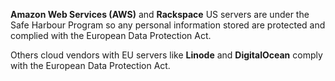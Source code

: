 

**Amazon Web Services (AWS)** and **Rackspace** US servers are under the Safe Harbour Program so any personal information stored are protected and complied with the European Data Protection Act.

Others cloud vendors with EU servers like **Linode** and **DigitalOcean** comply with the European Data Protection Act.
